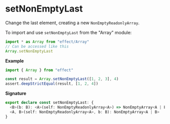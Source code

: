 # setNonEmptyLast

Change the last element, creating a new `NonEmptyReadonlyArray`.

To import and use `setNonEmptyLast` from the "Array" module:

```ts
import * as Array from "effect/Array"
// Can be accessed like this
Array.setNonEmptyLast
```

**Example**

```ts
import { Array } from "effect"

const result = Array.setNonEmptyLast([1, 2, 3], 4)
assert.deepStrictEqual(result, [1, 2, 4])
```

**Signature**

```ts
export declare const setNonEmptyLast: {
  <B>(b: B): <A>(self: NonEmptyReadonlyArray<A>) => NonEmptyArray<A | B>
  <A, B>(self: NonEmptyReadonlyArray<A>, b: B): NonEmptyArray<A | B>
}
```
